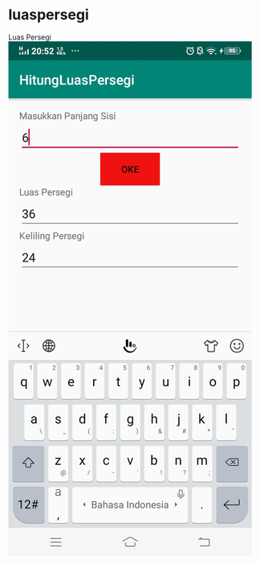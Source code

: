 # luaspersegi

Luas Persegi
![alt text](https://github.com/dhani1711/luaspersegi/blob/master/ss/LuasPersegi.jpg)
